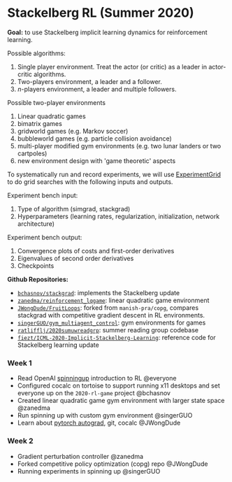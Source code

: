 # Stackelberg RL (Summer 2020)

**Goal:** to use Stackelberg implicit learning dynamics for reinforcement learning.

Possible algorithms:
1. Single player environment. Treat the actor (or critic) as a leader in actor-critic algorithms.
2. Two-players environment, a leader and a follower.
3. $n$-players environment, a leader and multiple followers.

Possible two-player environments
1. Linear quadratic games
2. bimatrix games
3. gridworld games (e.g. Markov soccer)
4. bubbleworld games (e.g. particle collision avoidance)
5. multi-player modified gym environments (e.g. two lunar landers or two cartpoles)
6. new environment design with 'game theoretic' aspects


To systematically run and record experiments, we will use [ExperimentGrid](https://github.com/openai/spinningup/blob/master/spinup/utils/run_utils.py#L240) to do grid searches with the following inputs and outputs.

Experiment bench input:
1. Type of algorithm (simgrad, stackgrad)
2. Hyperparameters (learning rates, regularization, initialization, network architecture)

Experiment bench output:
1. Convergence plots of costs and first-order derivatives
2. Eigenvalues of second order derivatives
3. Checkpoints


**Github Repositories:**

- [`bchasnov/stackgrad`](https://github.com/bchasnov/stackgrad): implements the Stackelberg update 
- [`zanedma/reinforcement_lqgame`](https://github.com/zanedma/reinforcement_lqgame): linear quadratic game environment
- [`JWongDude/FruitLoops`](https://github.com/JWongDude/FruitLoops): forked from `manish-pra/copg`, compares stackgrad with competitive gradient descent in RL environments.
- [`singerGUO/gym_multiagent_control`](https://github.com/singerGUO/gym_multiagent_control): gym environments for games
- [`ratlifflj/2020sumuwreadgrp`](https://github.com/ratlifflj/2020sumuwreadgrp): summer reading group codebase
- [`fiezt/ICML-2020-Implicit-Stackelberg-Learning`](https://github.com/fiezt/ICML-2020-Implicit-Stackelberg-Learning): reference code for Stackelberg learning update


### Week 1
- Read OpenAI [spinningup](https://spinningup.openai.com/en/latest/spinningup) introduction to RL @everyone
- Configured cocalc on tortoise to support running x11 desktops and set everyone up on the `2020-rl-game` project @bchasnov
- Created linear quadratic game gym environment with larger state space @zanedma 
- Run spinning up with custom gym environment @singerGUO
- Learn about [pytorch autograd](https://pytorch.org/tutorials/beginner/blitz/autograd_tutorial.html), git, cocalc @JWongDude

### Week 2
- Gradient perturbation controller @zanedma
- Forked competitive policy optimization (copg) repo @JWongDude
- Running experiments in spinning up @singerGUO